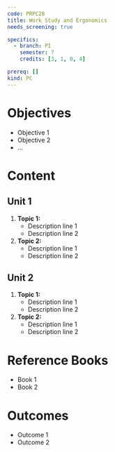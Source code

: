 ```yaml
---
code: PRPC28
title: Work Study and Ergonomics
needs_screening: true

specifics:
  - branch: PI
    semester: 7
    credits: [3, 1, 0, 4]

prereq: []
kind: PC
---
```


# Objectives

- Objective 1
- Objective 2
- ...

# Content

## Unit 1

1. **Topic 1:**
   - Description line 1
   - Description line 2
2. **Topic 2:**
   - Description line 1
   - Description line 2

## Unit 2

1. **Topic 1:**
   - Description line 1
   - Description line 2
2. **Topic 2:**
   - Description line 1
   - Description line 2

# Reference Books

- Book 1
- Book 2

# Outcomes

- Outcome 1
- Outcome 2
